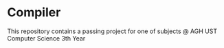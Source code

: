 # Compiler
This repository contains a passing project for one of subjects @ AGH UST Computer Science 3th Year
